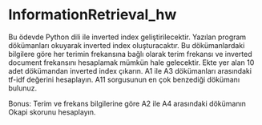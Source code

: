 # InformationRetrieval_hw

Bu ödevde Python dili ile inverted index geliştirilecektir. Yazılan program dökümanları okuyarak inverted index oluşturacaktır. Bu dökümanlardaki bilgilere göre her terimin frekansına bağlı olarak terim frekansı ve inverted document frekansını hesaplamak mümkün hale gelecektir. Ekte yer alan 10 adet dökümandan inverted index çıkarın. A1 ile A3 dökümanları arasındaki tf-idf değerini hesaplayın. 
A11 sorgusunun en çok benzediği dökümanı bulunuz.

Bonus: Terim ve frekans bilgilerine göre A2 ile A4 arasındaki dökümanın Okapi skorunu hesaplayın. 
